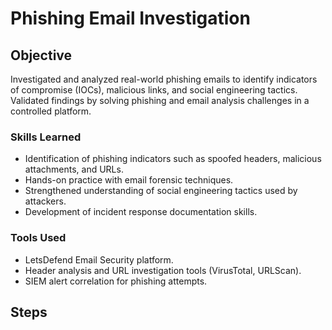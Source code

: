 # Phishing Email Investigation

## Objective
Investigated and analyzed real-world phishing emails to identify indicators of compromise (IOCs), malicious links, and social engineering tactics. Validated findings by solving phishing and email analysis challenges in a controlled platform.

### Skills Learned
- Identification of phishing indicators such as spoofed headers, malicious attachments, and URLs.
- Hands-on practice with email forensic techniques.
- Strengthened understanding of social engineering tactics used by attackers.
- Development of incident response documentation skills.

### Tools Used
- LetsDefend Email Security platform.
- Header analysis and URL investigation tools (VirusTotal, URLScan).
- SIEM alert correlation for phishing attempts.

## Steps
